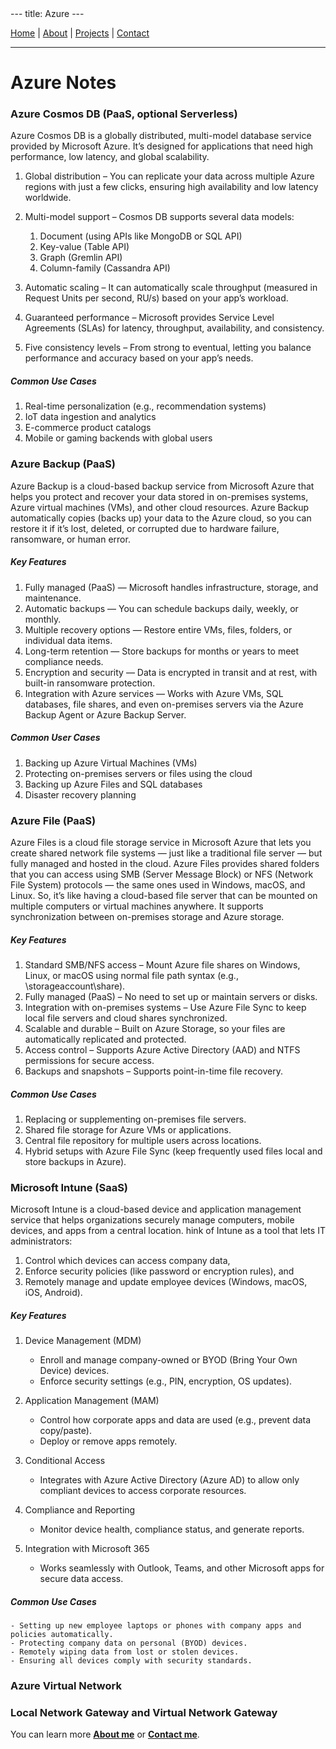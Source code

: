 <link rel="stylesheet" href="assets/style.css">
---
title: Azure
---

[Home](index.md) | [About](about.md) | [Projects](projects.md) | [Contact](contact.md)

---

# Azure Notes

### Azure Cosmos DB (PaaS, optional Serverless)
Azure Cosmos DB is a globally distributed, multi-model database service provided by Microsoft Azure. It’s designed for applications that need high performance, low latency, and global scalability.

1. Global distribution – You can replicate your data across multiple Azure regions with just a few clicks, ensuring high availability and low latency worldwide.

2. Multi-model support – Cosmos DB supports several data models:
    1. Document (using APIs like MongoDB or SQL API)
    2. Key-value (Table API)
    3. Graph (Gremlin API)
    4. Column-family (Cassandra API)
3. Automatic scaling – It can automatically scale throughput (measured in Request Units per second, RU/s) based on your app’s workload.

4. Guaranteed performance – Microsoft provides Service Level Agreements (SLAs) for latency, throughput, availability, and consistency.

5. Five consistency levels – From strong to eventual, letting you balance performance and accuracy based on your app’s needs.

##### Common Use Cases

1. Real-time personalization (e.g., recommendation systems)
2. IoT data ingestion and analytics
3. E-commerce product catalogs
4. Mobile or gaming backends with global users

### Azure Backup (PaaS)
Azure Backup is a cloud-based backup service from Microsoft Azure that helps you protect and recover your data stored in on-premises systems, Azure virtual machines (VMs), and other cloud resources. Azure Backup automatically copies (backs up) your data to the Azure cloud, so you can restore it if it’s lost, deleted, or corrupted due to hardware failure, ransomware, or human error.
##### Key Features
1. Fully managed (PaaS) — Microsoft handles infrastructure, storage, and maintenance.
2. Automatic backups — You can schedule backups daily, weekly, or monthly.
3. Multiple recovery options — Restore entire VMs, files, folders, or individual data items.
4. Long-term retention — Store backups for months or years to meet compliance needs.
5. Encryption and security — Data is encrypted in transit and at rest, with built-in ransomware protection.
6. Integration with Azure services — Works with Azure VMs, SQL databases, file shares, and even on-premises servers via the Azure Backup Agent or Azure Backup Server.

##### Common User Cases
1. Backing up Azure Virtual Machines (VMs)
2. Protecting on-premises servers or files using the cloud
3. Backing up Azure Files and SQL databases
4. Disaster recovery planning

### Azure File (PaaS)
Azure Files is a cloud file storage service in Microsoft Azure that lets you create shared network file systems — just like a traditional file server — but fully managed and hosted in the cloud. Azure Files provides shared folders that you can access using SMB (Server Message Block) or NFS (Network File System) protocols — the same ones used in Windows, macOS, and Linux.
So, it’s like having a cloud-based file server that can be mounted on multiple computers or virtual machines anywhere.
It supports synchronization between on-premises storage and Azure storage.

##### Key Features
1. Standard SMB/NFS access – Mount Azure file shares on Windows, Linux, or macOS using normal file path syntax (e.g., \\storageaccount\share).
2. Fully managed (PaaS) – No need to set up or maintain servers or disks.
3. Integration with on-premises systems – Use Azure File Sync to keep local file servers and cloud shares synchronized.
4. Scalable and durable – Built on Azure Storage, so your files are automatically replicated and protected.
5. Access control – Supports Azure Active Directory (AAD) and NTFS permissions for secure access.
6. Backups and snapshots – Supports point-in-time file recovery.

##### Common Use Cases
1. Replacing or supplementing on-premises file servers.
2. Shared file storage for Azure VMs or applications.
3. Central file repository for multiple users across locations.
4. Hybrid setups with Azure File Sync (keep frequently used files local and store backups in Azure).

### Microsoft Intune (SaaS)
Microsoft Intune is a cloud-based device and application management service that helps organizations securely manage computers, mobile devices, and apps from a central location. hink of Intune as a tool that lets IT administrators:
1. Control which devices can access company data,
2. Enforce security policies (like password or encryption rules), and
3. Remotely manage and update employee devices (Windows, macOS, iOS, Android).

##### Key Features
1. Device Management (MDM)
    - Enroll and manage company-owned or BYOD (Bring Your Own Device) devices.
    - Enforce security settings (e.g., PIN, encryption, OS updates).

2. Application Management (MAM)
    - Control how corporate apps and data are used (e.g., prevent data copy/paste).
    - Deploy or remove apps remotely.

3. Conditional Access
    - Integrates with Azure Active Directory (Azure AD) to allow only compliant devices to access corporate resources.
4. Compliance and Reporting
    - Monitor device health, compliance status, and generate reports.
5. Integration with Microsoft 365
    - Works seamlessly with Outlook, Teams, and other Microsoft apps for secure data access.

##### Common Use Cases
    - Setting up new employee laptops or phones with company apps and policies automatically.
    - Protecting company data on personal (BYOD) devices.   
    - Remotely wiping data from lost or stolen devices.
    - Ensuring all devices comply with security standards.
    
### Azure Virtual Network

### Local Network Gateway and Virtual Network Gateway

You can learn more **[About me](../about.md)** or **[Contact me](../contact.md)**.
